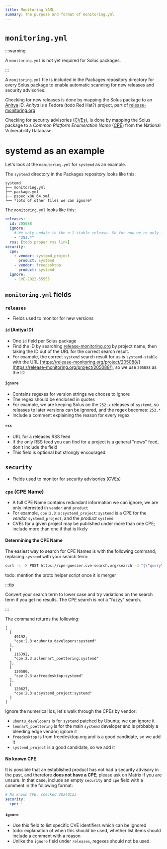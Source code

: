 ```yaml
---
title: Monitoring YAML
summary: The purpose and format of monitoring.yml
---
```


# `monitoring.yml`

:::warning

A `monitoring.yml` is not yet required for Solus packages.

:::

A `monitoring.yml` file is included in the Packages repository directory for every Solus package to enable automatic scanning for new releases and security advisories.

Checking for new releases is done by mapping the Solus package to an [Anitya](https://github.com/fedora-infra/anitya) ID. _Anitya_ is a Fedora (todo Red Hat?) project, part of [release-monitoring.org](https://release-monitoring.org/)

Checking for security advisories ([CVEs](https://en.wikipedia.org/wiki/Common_Vulnerabilities_and_Exposures)), is done by mapping the Solus package to a _Common Platform Enumeration Name_ ([CPE](https://nvd.nist.gov/products/cpe)) from the National Vulnerability Database.

# systemd as an example

Let's look at the `monitoring.yml` for `systemd` as an example.

The `systemd` directory in the Packages repository looks like this:

```text
systemd
├── monitoring.yml
├── package.yml
├── pspec_x86_64.xml
└── *lots of other files we can ignore*
```

The `monitoring.yml` looks like this:

```yaml
releases:
  id: 205088
  ignore:
    # We only update to the n-1 stable release. So for now we're only interested in 252.x updates
    - "253.*"
  rss: [todo proper rss link]
security:
  cpe:
    - vendor: systemd_project
      product: systemd
    - vendor: freedesktop
      product: systemd
  ignore:
    - CVE-2022-55555
```

## `monitoring.yml` fields

### `releases`

- Fields used to monitor for new versions

#### `id` (Anitya ID)

- One `id` field per Solus package
- Find the ID by searching [release-monitoring.org](https://release-monitoring.org/) by project name, then taking the ID out of the URL for the correct search result.
- For example, the correct `systemd` search result for us is `systemd-stable` with the URL [https://release-monitoring.org/project/205088/](https://release-monitoring.org/project/205088/), so we use `205088` as the ID

#### `ignore`

- Contains regexes for version strings we choose to ignore
- The regex should be enclosed in quotes
- For example, we are keeping Solus on the `252.x` releases of `systemd`, so releases tp later versions can be ignored, and the regex becomes: `253.*`
- Include a comment explaining the reason for every regex

#### `rss`

- URL for a releases RSS feed
- If the only RSS feed you can find for a project is a general "news" feed, don't include the field
- This field is optional but strongly encouraged

## `security`

- Fields used to monitor for security advisories (CVEs)

### `cpe` (CPE Name)

- A full CPE Name contains redundant information we can ignore, we are only interested in `vendor` and `product`
- For example, `cpe:2.3:a:systemd_project:systemd` is a CPE for the _vendor_ `systemd_project`, and the _product_ `systemd`
- CVEs for a given project may be published under more than one CPE; include more than one if that is likely

#### Determining the CPE Name

The easiest way to search for CPE Names is with the following command; replacing `systemd` with your search term:

```bash
curl -s -X POST https://cpe-guesser.cve-search.org/search -d "{\"query\": [\"systemd\"]}" | jq .
```

todo: mention the proto helper script once it is merger

:::tip

Convert your search term to lower case and try variations on the search term if you get no results. The CPE search is not a "fuzzy" search.

:::

The command returns the following:

```text
[
  [
    49192,
    "cpe:2.3:a:ubuntu_developers:systemd"
  ],
  [
    116392,
    "cpe:2.3:a:lennart_poettering:systemd"
  ],
  [
    120506,
    "cpe:2.3:a:freedesktop:systemd"
  ],
  [
    120627,
    "cpe:2.3:a:systemd_project:systemd"
  ]
]
```

Ignore the numerical ids, let's walk through the CPEs by vendor:

- `ubuntu_developers` is for `systemd` patched by Ubuntu; we can ignore it
- `lennart_poettering` is for the main `systemd` developer and is probably a bleeding edge vendor; ignore it
- `freedesktop` is from freedesktop.org and is a good candidate, so we add it
- `systemd_project` is a good candidate, so we add it

#### No known CPE

It is possible that an established product has not had a security advisory in the past, and therefore **does not have a CPE**; please ask on Matrix if you are unsure. In that case, include an empty `security` and `cpe`  field with a comment in the following format:

```yaml
# No known CPE, checked 20240123
security:
  cpe: ~
```

#### `ignore`

- Use this field to list specific CVE identifiers which can be ignored
- todo: explanation of when this should be used, whether list items should include a comment with a reason
- Unlike the `ignore` field under `releases`, regexes should not be used.
